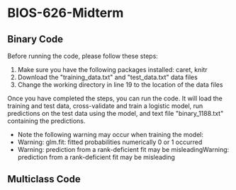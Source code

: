 # BIOS-626-Midterm

## Binary Code
Before running the code, please follow these steps:
1. Make sure you have the following packages installed: caret, knitr
2. Download the "training_data.txt" and "test_data.txt" data files
3. Change the working directory in line 19 to the location of the data files

Once you have completed the steps, you can run the code.
It will load the training and test data, cross-validate and train a logistic model, run predictions on the test data using the model, and text file "binary_1188.txt" containing the predictions.

* Note the following warning may occur when training the model:
* Warning: glm.fit: fitted probabilities numerically 0 or 1 occurred
* Warning: prediction from a rank-deficient fit may be misleadingWarning: prediction from a rank-deficient fit may be misleading

## Multiclass Code
